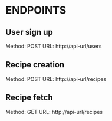 # ENDPOINTS
## User sign up
Method: POST
URL: http://api-url/users

## Recipe creation
Method: POST
URL: http://api-url/recipes 

## Recipe fetch
Method: GET
URL: http://api-url/recipes 
